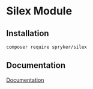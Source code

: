 # Silex Module

## Installation

```
composer require spryker/silex
```

## Documentation

[Documentation](https://spryker.github.io)
